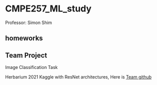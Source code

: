 # CMPE257_ML_study

Professor: Simon Shim


## homeworks

## Team Project

Image Classification Task

Herbarium 2021 Kaggle with ResNet architectures, Here is [Team github](https://github.com/Dishant-Shah-Projects/Herbarium2021Kaggle)
